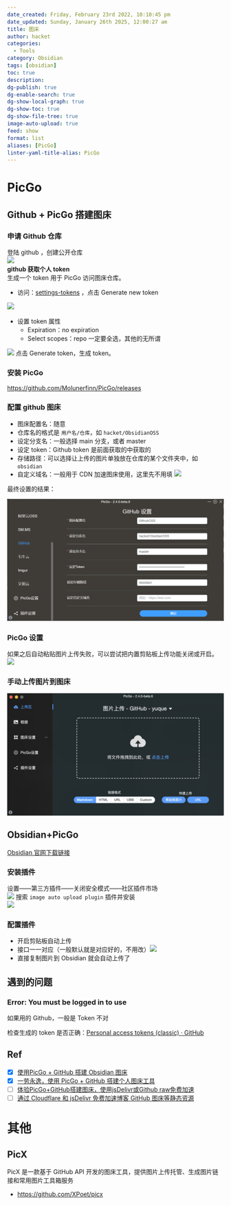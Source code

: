 ```yaml
---
date_created: Friday, February 23rd 2022, 10:10:45 pm
date_updated: Sunday, January 26th 2025, 12:00:27 am
title: 图床
author: hacket
categories:
  - Tools
category: Obsidian
tags: [obsidian]
toc: true
description: 
dg-publish: true
dg-enable-search: true
dg-show-local-graph: true
dg-show-toc: true
dg-show-file-tree: true
image-auto-upload: true
feed: show
format: list
aliases: [PicGo]
linter-yaml-title-alias: PicGo
---
```


# PicGo

## Github + PicGo 搭建图床

### 申请 Github 仓库

登陆 github ，创建公开仓库<br>![](https://cdn.haoyep.com/gh/leegical/Blog_img/cdnimg/202312141532137.png?size=large#id=X9vwr&originHeight=1112&originWidth=1127&originalType=binary&ratio=1&rotation=0&showTitle=false&status=done&style=none&title=)<br>**github 获取个人 token**<br>生成一个 token 用于 PicGo 访问图床仓库。

- 访问：[settings-tokens](https://github.com/settings/tokens) ，点击 Generate new token

[![](https://cdn.nlark.com/yuque/0/2024/png/694278/1708588468357-99f7ce64-31f9-4541-a814-ba6f571c4d35.png#averageHue=%230d131a&clientId=ud63a9e63-3454-4&from=paste&id=u3db1aeca&originHeight=441&originWidth=1489&originalType=url&ratio=2&rotation=0&showTitle=false&status=done&style=none&taskId=u93e51edd-91b6-4ffe-84c2-c8fe0b526d2&title=)](https://cdn.haoyep.com/gh/leegical/Blog_img/cdnimg/202312141534671.png?size=large)

- 设置 token 属性
  - Expiration：no expiration
  - Select scopes：repo 一定要全选，其他的无所谓

[![](https://cdn.nlark.com/yuque/0/2024/png/694278/1708588469321-4acd205e-1a83-43a1-aea1-27095857c3da.png#averageHue=%230b1219&clientId=ud63a9e63-3454-4&from=paste&id=u268d9dc0&originHeight=783&originWidth=1552&originalType=url&ratio=2&rotation=0&showTitle=false&status=done&style=none&taskId=ucc99ee3b-1fb3-414d-be8e-3e949f310ff&title=)](https://cdn.haoyep.com/gh/leegical/Blog_img/cdnimg/202312141536361.png?size=large) 点击 Generate token，生成 token。

### 安装 PicGo

<https://github.com/Molunerfinn/PicGo/releases>

### 配置 github 图床

- 图床配置名：随意
- 仓库名的格式是 `用户名/仓库`，如 `hacket/ObsidianOSS`
- 设定分支名：一般选择 main 分支，或者 master
- 设定 token：Github token 是前面获取的中获取的
- 存储路径：可以选择让上传的图片单独放在仓库的某个文件夹中，如 `obsidian`
- 自定义域名：一般用于 CDN 加速图床使用，这里先不用填 [![](https://cdn.nlark.com/yuque/0/2024/png/694278/1708588553882-ca0f4660-7207-4086-99cc-848b1c75ae2a.png#averageHue=%23524d48&clientId=ud63a9e63-3454-4&from=paste&id=u27ee3134&originHeight=428&originWidth=1154&originalType=url&ratio=2&rotation=0&showTitle=false&status=done&style=none&taskId=u763dd810-4bfc-4a17-871f-72132cff27b&title=)](https://cdn.haoyep.com/gh/leegical/Blog_img/cdnimg/202312141548347.png?size=large)

最终设置的结果：

![](https://raw.githubusercontent.com/hacket/ObsidianOSS/master/obsidian/202409110037517.png)

### PicGo 设置

如果之后自动粘贴图片上传失败，可以尝试把内置剪贴板上传功能关闭或开启。<br>![](https://cdn.haoyep.com/gh/leegical/Blog_img/cdnimg/202312141553080.png?size=large#id=A8JRt&originHeight=507&originWidth=998&originalType=binary&ratio=1&rotation=0&showTitle=false&status=done&style=none&title=)

### 手动上传图片到图床

![](https://raw.githubusercontent.com/hacket/ObsidianOSS/master/yuque/20240222160547.png?token=ABLEIVHCHGOTAX72VIDK5RDF24AJS#height=372&id=ljGRX&originHeight=900&originWidth=1600&originalType=binary&ratio=1&rotation=0&showTitle=false&status=done&style=none&title=&width=662)

## Obsidian+PicGo

[Obsidian 官网下载链接](https://obsidian.md/download)

### 安装插件

设置——第三方插件——关闭安全模式——社区插件市场<br>[![](https://cdn.nlark.com/yuque/0/2024/png/694278/1708589318577-10eb95d9-0877-4f70-83c2-bdc1c8c53137.png#averageHue=%23313846&clientId=ud63a9e63-3454-4&from=paste&id=u93de1061&originHeight=817&originWidth=885&originalType=url&ratio=2&rotation=0&showTitle=false&status=done&style=none&taskId=u7865c1c5-c4ab-4734-a829-84fa6bc2b99&title=)](https://cdn.haoyep.com/gh/leegical/Blog_img/cdnimg/202312141604322.png?size=large) 搜索 `image auto upload plugin` 插件并安装<br>[![](https://cdn.nlark.com/yuque/0/2024/png/694278/1708589318011-f8453ab2-247a-4c79-bca8-04a7ca9817cb.png#averageHue=%23334551&clientId=ud63a9e63-3454-4&from=paste&id=uc77fa822&originHeight=335&originWidth=885&originalType=url&ratio=2&rotation=0&showTitle=false&status=done&style=none&taskId=u333bbff7-bc68-4d62-b604-b1f3dae8e5b&title=)](https://cdn.haoyep.com/gh/leegical/Blog_img/cdnimg/202312141605566.png?size=large)

### 配置插件

- 开启剪贴板自动上传
- 接口一一对应（一般默认就是对应好的，不用改）[![](https://cdn.nlark.com/yuque/0/2024/png/694278/1708589318325-2f67c9e5-63f1-42df-bb57-c5354fe54e0f.png#averageHue=%235c93ab&clientId=ud63a9e63-3454-4&from=paste&id=udc40df87&originHeight=897&originWidth=1903&originalType=url&ratio=2&rotation=0&showTitle=false&status=done&style=none&taskId=ud51fb9b4-6ad4-4f12-a041-0dfb276cec8&title=)](https://cdn.haoyep.com/gh/leegical/Blog_img/cdnimg/202312141610850.png?size=large)
- 直接复制图片到 Obsidian 就会自动上传了

## 遇到的问题

### Error: You must be logged in to use

如果用的 Github，一般是 Token 不对

检查生成的 token 是否正确：[Personal access tokens (classic) · GitHub](https://github.com/settings/tokens)

## Ref

- [x] [使用PicGo + GitHub 搭建 Obsidian 图床](https://haoyep.com/posts/github-graph-beds/)
- [x] [一劳永逸，使用 PicGo + GitHub 搭建个人图床工具](https://segmentfault.com/a/1190000041076406)
- [ ] [体验PicGo+GitHub搭建图床，使用jsDelivr或Github raw免费加速](https://zhuanlan.zhihu.com/p/638224211)
- [ ] [通过 Cloudflare 和 jsDelivr 免费加速博客 GitHub 图床等静态资源](https://haoyep.com/posts/github-graph-beds-cdn/)

# 其他

## PicX

PicX 是一款基于 GitHub API 开发的图床工具，提供图片上传托管、生成图片链接和常用图片工具箱服务

- <https://github.com/XPoet/picx>
